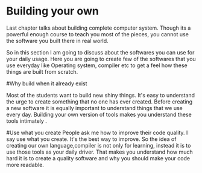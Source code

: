 # Building your own

Last chapter talks about building complete computer system. Though its a powerful enough course to teach you most of the pieces, you cannot use the software you built there in real world.

So in this section I am going to discuss about the softwares you can use for your daily usage. Here you are going to create few of the softwares that you use everyday like Operating system, compiler etc to get a feel how these things are built from scratch.

#Why build when it already exist

Most of the students want to build new shiny things. It's easy to understand the urge to create something that no one has ever created. Before creating a new software it is equally important to understand things that we use every day. Building your own version of tools makes you understand these tools intimately .


#Use what you create
People ask me how to improve their code quality. I say use what you create. It's the best way to improve. So the idea of creating our own language,compiler is not only for learning, instead it is to use those tools as your daily driver. That makes you understand how much hard it is to create a quality software and why you should make your code more readable.


